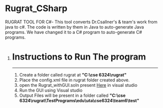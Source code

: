 # Rugrat_CSharp
RUGRAT TOOL FOR C#- This tool converts Dr.Csallner's &amp; team's work from java to c#. The code is written by them in Java to auto-generate Java programs. We have changed it to a C# program to auto-generate C# programs.
<ol>
<li><h1>Instructions to Run The program</h1></li><hr>
<ol>
  <li>Create a folder called rugrat at <strong>"C:\cse 6324\rugrat"</strong></li>
  <li>Place the config.xml file in rugrat folder created above.</li>
  <li>open the Rugrat_withGUI.soln present <a href="https://github.com/gsrujana/FinalDeliverables_RUGRAT_CSharp">Here</a>  in visual studio</li>
  <li>Run the GUI using Visual studio</li>
  <li>Output Files will be present in a folder called <strong>"C:\cse 6324\rugrat\TestPrograms\edu\uta\cse6324\team6\test"</strong> </li>
</ol>

